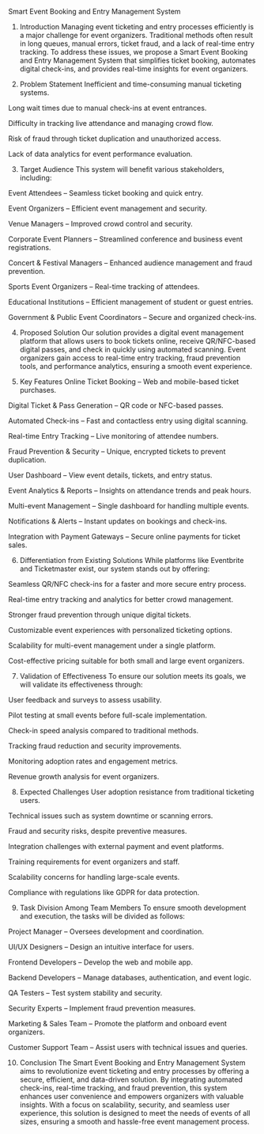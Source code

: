 Smart Event Booking and Entry Management System
1. Introduction
Managing event ticketing and entry processes efficiently is a major challenge for event organizers. Traditional methods often result in long queues, manual errors, ticket fraud, and a lack of real-time entry tracking. To address these issues, we propose a Smart Event Booking and Entry Management System that simplifies ticket booking, automates digital check-ins, and provides real-time insights for event organizers.

2. Problem Statement
Inefficient and time-consuming manual ticketing systems.

Long wait times due to manual check-ins at event entrances.

Difficulty in tracking live attendance and managing crowd flow.

Risk of fraud through ticket duplication and unauthorized access.

Lack of data analytics for event performance evaluation.

3. Target Audience
This system will benefit various stakeholders, including:

Event Attendees – Seamless ticket booking and quick entry.

Event Organizers – Efficient event management and security.

Venue Managers – Improved crowd control and security.

Corporate Event Planners – Streamlined conference and business event registrations.

Concert & Festival Managers – Enhanced audience management and fraud prevention.

Sports Event Organizers – Real-time tracking of attendees.

Educational Institutions – Efficient management of student or guest entries.

Government & Public Event Coordinators – Secure and organized check-ins.

4. Proposed Solution
Our solution provides a digital event management platform that allows users to book tickets online, receive QR/NFC-based digital passes, and check in quickly using automated scanning. Event organizers gain access to real-time entry tracking, fraud prevention tools, and performance analytics, ensuring a smooth event experience.

5. Key Features
Online Ticket Booking – Web and mobile-based ticket purchases.

Digital Ticket & Pass Generation – QR code or NFC-based passes.

Automated Check-ins – Fast and contactless entry using digital scanning.

Real-time Entry Tracking – Live monitoring of attendee numbers.

Fraud Prevention & Security – Unique, encrypted tickets to prevent duplication.

User Dashboard – View event details, tickets, and entry status.

Event Analytics & Reports – Insights on attendance trends and peak hours.

Multi-event Management – Single dashboard for handling multiple events.

Notifications & Alerts – Instant updates on bookings and check-ins.

Integration with Payment Gateways – Secure online payments for ticket sales.

6. Differentiation from Existing Solutions
While platforms like Eventbrite and Ticketmaster exist, our system stands out by offering:

Seamless QR/NFC check-ins for a faster and more secure entry process.

Real-time entry tracking and analytics for better crowd management.

Stronger fraud prevention through unique digital tickets.

Customizable event experiences with personalized ticketing options.

Scalability for multi-event management under a single platform.

Cost-effective pricing suitable for both small and large event organizers.

7. Validation of Effectiveness
To ensure our solution meets its goals, we will validate its effectiveness through:

User feedback and surveys to assess usability.

Pilot testing at small events before full-scale implementation.

Check-in speed analysis compared to traditional methods.

Tracking fraud reduction and security improvements.

Monitoring adoption rates and engagement metrics.

Revenue growth analysis for event organizers.

8. Expected Challenges
User adoption resistance from traditional ticketing users.

Technical issues such as system downtime or scanning errors.

Fraud and security risks, despite preventive measures.

Integration challenges with external payment and event platforms.

Training requirements for event organizers and staff.

Scalability concerns for handling large-scale events.

Compliance with regulations like GDPR for data protection.

9. Task Division Among Team Members
To ensure smooth development and execution, the tasks will be divided as follows:

Project Manager – Oversees development and coordination.

UI/UX Designers – Design an intuitive interface for users.

Frontend Developers – Develop the web and mobile app.

Backend Developers – Manage databases, authentication, and event logic.

QA Testers – Test system stability and security.

Security Experts – Implement fraud prevention measures.

Marketing & Sales Team – Promote the platform and onboard event organizers.

Customer Support Team – Assist users with technical issues and queries.

10. Conclusion
The Smart Event Booking and Entry Management System aims to revolutionize event ticketing and entry processes by offering a secure, efficient, and data-driven solution. By integrating automated check-ins, real-time tracking, and fraud prevention, this system enhances user convenience and empowers organizers with valuable insights. With a focus on scalability, security, and seamless user experience, this solution is designed to meet the needs of events of all sizes, ensuring a smooth and hassle-free event management process.

